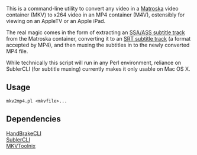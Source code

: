 This is a command-line utility to convert any video in a [Matroska](http://www.matroska.org/) video container (MKV) to x264 video in an MP4 container (M4V), ostensibly for viewing on an AppleTV or an Apple iPad.

The real magic comes in the form of extracting an [SSA/ASS subtitle track](http://www.matroska.org/technical/specs/subtitles/ssa.html) from the Matroska container, converting it to an [SRT subtitle track](http://www.matroska.org/technical/specs/subtitles/srt.html) (a format accepted by MP4), and then muxing the subtitles in to the newly converted MP4 file.

While technically this script will run in any Perl environment, reliance on SublerCLI (for subtitle muxing) currently makes it only usable on Mac OS X.

Usage
-----
	mkv2mp4.pl <mkvfile>...

Dependencies
------------
[HandBrakeCLI](http://handbrake.fr/)  
[SublerCLI](http://code.google.com/p/subler/)  
[MKVToolnix](http://www.bunkus.org/videotools/mkvtoolnix/)
